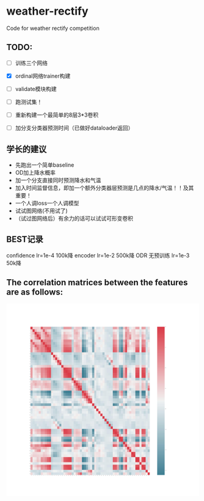 # weather-rectify
Code for weather rectify competition


## TODO: 
- [ ] 训练三个网络
- [x] ordinal网络trainer构建
- [ ] validate模块构建
- [ ] 跑测试集！
- [ ] 重新构建一个最简单的8层3*3卷积
- [ ] 加分支分类器预测时间（已做好dataloader返回）

 
## 学长的建议
- 先跑出一个简单baseline
- OD加上降水概率
- 加一个分支直接同时预测降水和气温
- 加入时间监督信息，即加一个额外分类器层预测是几点的降水/气温！！及其重要！
- 一个人调loss一个人调模型
- 试试图网络(不用试了)
- （试过图网络后）有余力的话可以试试可形变卷积

## BEST记录
confidence lr=1e-4  100k降
encoder lr=1e-2 500k降
ODR 无预训练 lr=1e-3 50k降


## The correlation matrices between the features are as follows:
![](corrMatrix.jpg)
